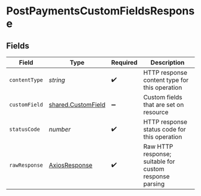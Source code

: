 # PostPaymentsCustomFieldsResponse


## Fields

| Field                                                           | Type                                                            | Required                                                        | Description                                                     |
| --------------------------------------------------------------- | --------------------------------------------------------------- | --------------------------------------------------------------- | --------------------------------------------------------------- |
| `contentType`                                                   | *string*                                                        | :heavy_check_mark:                                              | HTTP response content type for this operation                   |
| `customField`                                                   | [shared.CustomField](../../../sdk/models/shared/customfield.md) | :heavy_minus_sign:                                              | Custom fields that are set on resource                          |
| `statusCode`                                                    | *number*                                                        | :heavy_check_mark:                                              | HTTP response status code for this operation                    |
| `rawResponse`                                                   | [AxiosResponse](https://axios-http.com/docs/res_schema)         | :heavy_check_mark:                                              | Raw HTTP response; suitable for custom response parsing         |